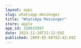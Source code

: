 ```yaml
---
layout: apps
slug: whatsapp-messenger
title: "WhatsApp Messenger"
store: apple
app_id: 310633997
date: 2023-11-20T22:12:59Z
published: 2009-05-04T02:43:49Z
---
```

